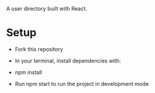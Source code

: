 A user directory built with React.

# Setup

- Fork this repository

- In your terminal, install dependencies with:  

- npm install 

- Run npm start to run the project in development mode 
